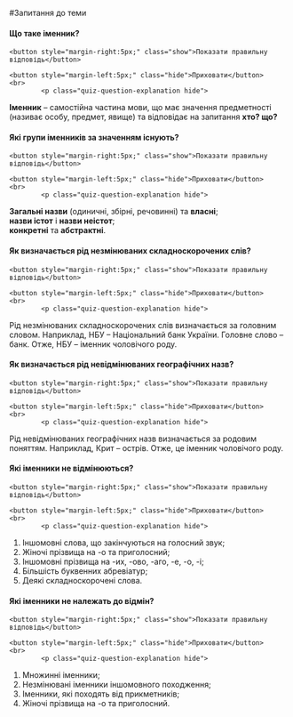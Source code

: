 #Запитання до теми

<div>
    <h4 class="question">Що таке іменник?</h4>
    
    <button style="margin-right:5px;" class="show">Показати правильну відповідь</button>
    
    <button style="margin-left:5px;" class="hide">Приховати</button>
    <br>
            <p class="quiz-question-explanation hide">
<strong>Іменник</strong> – самостiйна частина мови, що має значення предметностi (називає особу, предмет, явище) та вiдповiдає на запитання <b>хто? що?</b>
</p>
</div>


<div>
    <h4 class="question">Які групи іменників за значенням існують?</h4>
    
    <button style="margin-right:5px;" class="show">Показати правильну відповідь</button>
    
    <button style="margin-left:5px;" class="hide">Приховати</button>
    <br>
            <p class="quiz-question-explanation hide">
<b>Загальні назви</b> (одиничні, збірні, речовинні) та <b>власні</b>;<br>
<b>назви істот</b> і <b>назви неістот</b>;<br> <b>конкретні</b> та <b>абстрактні</b>.

</p>
</div>


<div>
    <h4 class="question">Як визначається рід незмінюваних складноскорочених слів?</h4>
    
    <button style="margin-right:5px;" class="show">Показати правильну відповідь</button>
    
    <button style="margin-left:5px;" class="hide">Приховати</button>
    <br>
            <p class="quiz-question-explanation hide">
Рід незмінюваних складноскорочених слів визначається за головним словом. Наприклад, НБУ – Національний банк України. Головне слово – банк. Отже, НБУ – іменник чоловічого роду.
</p>
</div>


<div>
    <h4 class="question">Як визначається рід невідмінюваних географічних назв?</h4>
    
    <button style="margin-right:5px;" class="show">Показати правильну відповідь</button>
    
    <button style="margin-left:5px;" class="hide">Приховати</button>
    <br>
            <p class="quiz-question-explanation hide">
Рід невідмінюваних географічних назв визначається за родовим поняттям. Наприклад, Крит – острів. Отже, це іменник чоловічого роду.
</p>
</div>


<div>
    <h4 class="question">Які іменники не відмінюються?</h4>
    
    <button style="margin-right:5px;" class="show">Показати правильну відповідь</button>
    
    <button style="margin-left:5px;" class="hide">Приховати</button>
    <br>
            <p class="quiz-question-explanation hide">
1. Іншомовнi слова, що закiнчуються на голосний звук;<br>
2. Жiночi прiзвища на <span class="p1">-о</span> та приголосний;<br>
3. Iншомовнi прiзвища на <span class="p1">-их, -ово, -аго, -е, -о, -i</span>;<br>
4. Бiльшiсть буквенних абревiатур;<br>
5. Деякi складноскороченi слова.
</p>
</div>


<div>
    <h4 class="question">Які іменники не належать до відмін?</h4>
    
    <button style="margin-right:5px;" class="show">Показати правильну відповідь</button>
    
    <button style="margin-left:5px;" class="hide">Приховати</button>
    <br>
            <p class="quiz-question-explanation hide">
1. Множиннi iменники;<br>
2. Незмiнюванi iменники iншомовного походження;<br>
3. Iменники, якi походять вiд прикметникiв;<br>
4. Жiночi прiзвища на <span class="p1">-о</span> та приголосний.

</p>
</div>